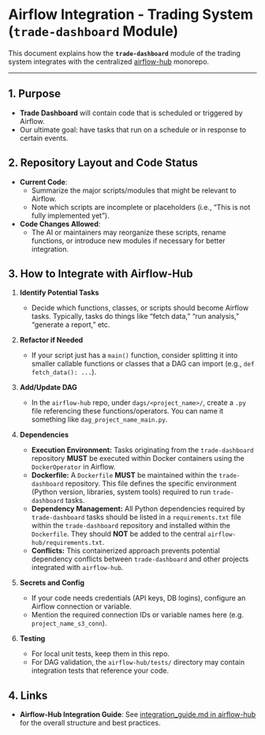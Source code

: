 # Airflow Integration - Trading System (`trade-dashboard` Module)

This document explains how the **`trade-dashboard`** module of the trading system integrates with the centralized 
[airflow-hub](https://github.com/mprestonsparks/airflow-hub) monorepo.

---

## 1. Purpose

- **Trade Dashboard** will contain code that is scheduled or triggered by Airflow. 
- Our ultimate goal: have tasks that run on a schedule or in response to certain events.

## 2. Repository Layout and Code Status

- **Current Code**:  
  - Summarize the major scripts/modules that might be relevant to Airflow.
  - Note which scripts are incomplete or placeholders (i.e., “This is not fully implemented yet”).
- **Code Changes Allowed**:  
  - The AI or maintainers may reorganize these scripts, rename functions, or introduce new modules if necessary for better integration.

## 3. How to Integrate with Airflow-Hub

1. **Identify Potential Tasks**  
   - Decide which functions, classes, or scripts should become Airflow tasks. Typically, tasks do things like “fetch data,” “run analysis,” “generate a report,” etc.

2. **Refactor if Needed**  
   - If your script just has a `main()` function, consider splitting it into smaller callable functions or classes that a DAG can import (e.g., `def fetch_data(): ...`).

3. **Add/Update DAG**  
   - In the `airflow-hub` repo, under `dags/<project_name>/`, create a `.py` file referencing these functions/operators. 
     You can name it something like `dag_project_name_main.py`.

4. **Dependencies**
   - **Execution Environment:** Tasks originating from the `trade-dashboard` repository **MUST** be executed within Docker containers using the `DockerOperator` in Airflow.
   - **Dockerfile:** A `Dockerfile` **MUST** be maintained within the `trade-dashboard` repository. This file defines the specific environment (Python version, libraries, system tools) required to run `trade-dashboard` tasks.
   - **Dependency Management:** All Python dependencies required by `trade-dashboard` tasks should be listed in a `requirements.txt` file within the `trade-dashboard` repository and installed within the `Dockerfile`. They should **NOT** be added to the central `airflow-hub/requirements.txt`.
   - **Conflicts:** This containerized approach prevents potential dependency conflicts between `trade-dashboard` and other projects integrated with `airflow-hub`.

5. **Secrets and Config**  
   - If your code needs credentials (API keys, DB logins), configure an Airflow connection or variable. 
   - Mention the required connection IDs or variable names here (e.g. `project_name_s3_conn`).

6. **Testing**  
   - For local unit tests, keep them in this repo. 
   - For DAG validation, the `airflow-hub/tests/` directory may contain integration tests that reference your code.

## 4. Links

- **Airflow-Hub Integration Guide**: 
  See [integration_guide.md in airflow-hub](https://github.com/mprestonsparks/airflow-hub/docs/integration_guide.md) 
  for the overall structure and best practices.